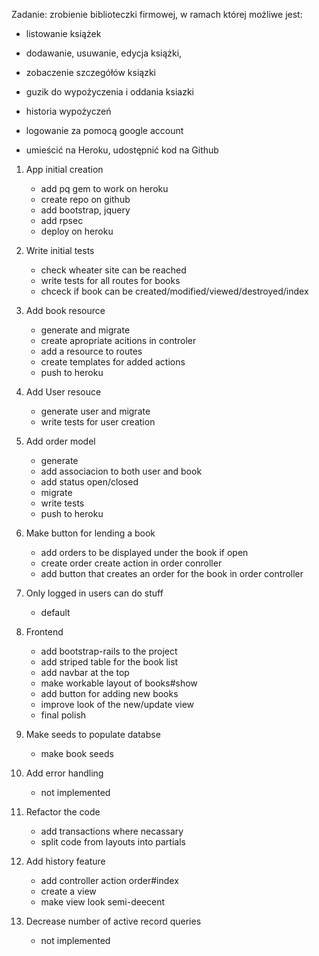 Zadanie: zrobienie biblioteczki firmowej, w ramach której możliwe jest:

- listowanie książek

- dodawanie, usuwanie, edycja książki,

- zobaczenie szczegółów ksiązki

- guzik do wypożyczenia i oddania ksiazki

- historia wypożyczeń

- logowanie za pomocą google account

- umieścić na Heroku, udostępnić kod na Github

1. App initial creation
	+ add pq gem to work on heroku
	+ create repo on github
	+ add bootstrap, jquery
	+ add rpsec
	+ deploy on heroku

2. Write initial tests
	+ check wheater site can be reached
	+ write tests for all routes for books
	+ chceck if book can be created/modified/viewed/destroyed/index

3. Add book resource
	+ generate and migrate
	+ create apropriate acitions in controler
	+ add a resource to routes
	+ create templates for added actions
	+ push to heroku

4. Add User resouce
	+ generate user and migrate
	+ write tests for user creation

5. Add order model
	+ generate
	+ add associacion to both user and book
	+ add status open/closed
	+ migrate
	+ write tests
	+ push to heroku

6. Make button for lending a book
	+ add orders to be displayed under the book if open
	+ create order create action in order conroller
	+ add button that creates an order for the book in order controller

8. Only logged in users can do stuff
	+ default

9. Frontend
	+ add bootstrap-rails to the project
	+ add striped table for the book list
	+ add navbar at the top
	+ make workable layout of books#show
	+ add button for adding new books
	+ improve look of the new/update view
	+ final polish

10. Make seeds to populate databse
	+ make book seeds

11. Add error handling
	- not implemented

12. Refactor the code
	+ add transactions where necassary
	+ split code from layouts into partials

13. Add history feature
	+ add controller action order#index
	+ create a view
	+ make view look semi-deecent

14. Decrease number of active record queries
	- not implemented
